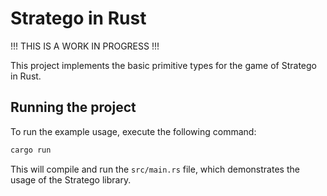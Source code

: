 # Stratego in Rust

!!! THIS IS A WORK IN PROGRESS !!!

This project implements the basic primitive types for the game of Stratego in Rust.

## Running the project

To run the example usage, execute the following command:

```bash
cargo run
```

This will compile and run the `src/main.rs` file, which demonstrates the usage of the Stratego library.
